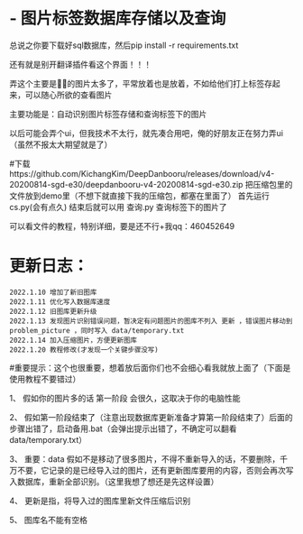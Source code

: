 # - 图片标签数据库存储以及查询
总说之你要下载好sql数据库，然后pip install -r requirements.txt

还有就是别开翻译插件看这个界面！！！

弄这个主要是🐍🐍的图片太多了，平常放着也是放着，不如给他们打上标签存起来，可以随心所欲的查看图片

主要功能是：自动识别图片标签存储和查询标签下的图片

以后可能会弄个ui，但我技术不太行，就先凑合用吧，俺的好朋友正在努力弄ui（虽然不报太大期望就是了）

#下载https://github.com/KichangKim/DeepDanbooru/releases/download/v4-20200814-sgd-e30/deepdanbooru-v4-20200814-sgd-e30.zip
把压缩包里的文件放到demo里（不想下就直接下我的压缩包，都塞在里面了）
首先运行cs.py(会有点久)
结束后就可以用 查询.py 查询标签下的图片了

可以看文件的教程，特别详细，要是还不行+我qq：460452649

# 更新日志：
    2022.1.10 增加了新旧图库
	2022.1.11 优化写入数据库速度
	2022.1.12 旧图库更新升级
	2022.1.13 发现图片识别错误问题，暂决定有问题图片的图库不列入 更新 ，错误图片移动到 problem_picture ，同时写入 data/temporary.txt
	2022.1.14 加入压缩图片，方便更新图库
	2022.1.20 教程修改(才发现一个关键步骤没写)

#重要提示：这个也很重要，想着放后面你们也不会细心看我就放上面了（下面是使用教程不要错过）

1、	假如你的图片多的话 第一阶段 会很久，这取决于你的电脑性能


2、	假如第一阶段结束了（注意出现数据库更新准备才算第一阶段结束了）后面的步骤出错了，启动备用.bat（会弹出提示出错了，不确定可以翻看data/temporary.txt）

3、	重要：data 假如不是移动了很多图片，不得不重新导入的话，不要删除，千万不要，它记录的是已经导入过的图片，还有更新图库要用的内容，否则会再次写入数据库，重新全部识别。（这里我想了想还是先这样设置）

4、	更新是指，将导入过的图库里新文件压缩后识别

5、	图库名不能有空格

